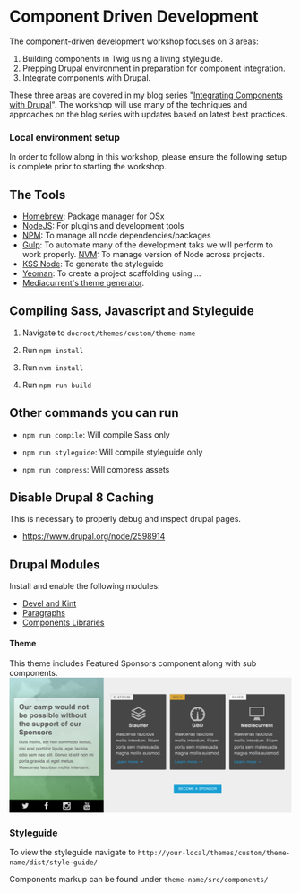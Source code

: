# Component Driven Development
The component-driven development workshop focuses on 3 areas:
1. Building components in Twig using a living styleguide.
2. Prepping Drupal environment in preparation for component integration.
3. Integrate components with Drupal.

These three areas are covered in my blog series "[Integrating Components with Drupal](https://www.mediacurrent.com/blog/integrating-components-drupal-8-part-1)".
The workshop will use many of the techniques and approaches on the blog series with updates based on latest best practices.

### Local environment setup

In order to follow along in this workshop, please ensure the following setup is complete prior to starting the workshop.

## The Tools
* [Homebrew](https://brew.sh/): Package manager for OSx
* [NodeJS](https://nodejs.org/en/): For plugins and development tools
* [NPM](https://www.npmjs.com/):  To manage all node dependencies/packages
* [Gulp](https://gulpjs.com/): To automate many of the development taks we will perform
 to work properly.
[NVM](https://github.com/creationix/nvm): To manage version of Node across projects.
* [KSS Node](https://github.com/kss-node/kss-node/wiki/Quick-Start-Guide): To generate the styleguide
* [Yeoman](http://yeoman.io/):  To create a project scaffolding using ...
* [Mediacurrent's theme generator](https://github.com/mediacurrent/theme_generator_8).

## Compiling Sass, Javascript and Styleguide
1. Navigate to `docroot/themes/custom/theme-name`

2. Run `npm install`

3. Run `nvm install`

4. Run `npm run build`

## Other commands you can run
* `npm run compile`: Will compile Sass only

* `npm run styleguide`: Will compile styleguide only

* `npm run compress`:  Will compress assets


## Disable Drupal 8 Caching
This is necessary to properly debug and inspect drupal pages.
* https://www.drupal.org/node/2598914

## Drupal Modules
Install and enable the following modules:
* [Devel and Kint](https://www.drupal.org/project/devel)
* [Paragraphs](https://www.drupal.org/project/paragraphs)
* [Components Libraries](https://www.drupal.org/project/components)

#### Theme
This theme includes Featured Sponsors component along with sub components.
![Featured Sponsors Component](/badcamp.png "Featured Sponsors Component")

### Styleguide
To view the styleguide navigate to `http://your-local/themes/custom/theme-name/dist/style-guide/`

Components markup can be found under `theme-name/src/components/`



